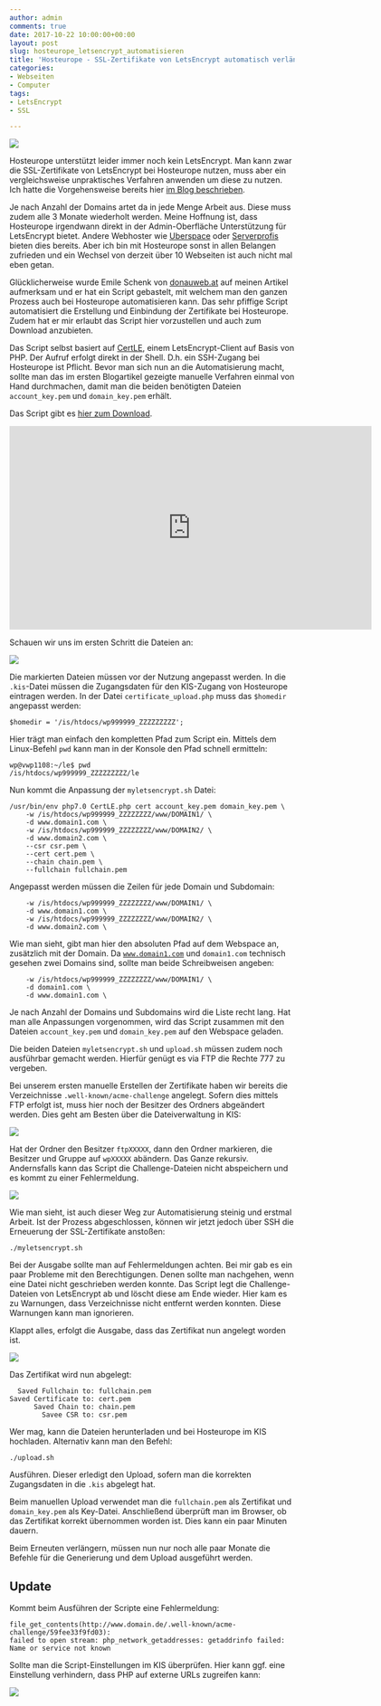 ```yaml
---
author: admin
comments: true
date: 2017-10-22 10:00:00+00:00
layout: post
slug: hosteurope_letsencrypt_automatisieren
title: 'Hosteurope - SSL-Zertifikate von LetsEncrypt automatisch verlängern und einrichten'
categories:
- Webseiten
- Computer
tags:
- LetsEncrypt
- SSL

---
```

<img src="/assets/logos/logo_code.jpg" class="imagelogo">

Hosteurope unterstützt leider immer noch kein LetsEncrypt. Man kann zwar die SSL-Zertifikate von LetsEncrypt bei Hosteurope nutzen, muss aber ein vergleichsweise unpraktisches Verfahren anwenden um diese zu nutzen. Ich hatte die Vorgehensweise bereits hier [im Blog beschrieben](https://andydunkel.net/webseiten/computer/2016/11/25/letsencrypt_bei_hosteurope.html).

Je nach Anzahl der Domains artet da in jede Menge Arbeit aus. Diese muss zudem alle 3 Monate wiederholt werden. Meine Hoffnung ist, dass Hosteurope irgendwann direkt in der Admin-Oberfläche Unterstützung für LetsEncrypt bietet. Andere Webhoster wie [Uberspace](https://uberspace.de/) oder [Serverprofis](https://www.serverprofis.de/) bieten dies bereits. Aber ich bin mit Hosteurope sonst in allen Belangen zufrieden und ein Wechsel von derzeit über 10 Webseiten ist auch nicht mal eben getan.

Glücklicherweise wurde Emile Schenk von <a href="http://donauweb.at" target="_blank">donauweb.at</a> auf meinen Artikel aufmerksam und er hat ein Script gebastelt, mit welchem man den ganzen Prozess auch bei Hosteurope automatisieren kann. Das sehr pfiffige Script automatisiert die Erstellung und Einbindung der Zertifikate bei Hosteurope. Zudem hat er mir erlaubt das Script hier vorzustellen und auch zum Download anzubieten.

<!--more-->

Das Script selbst basiert auf [CertLE](https://github.com/skoerfgen/CertLE), einem LetsEncrypt-Client auf Basis von PHP. Der Aufruf erfolgt direkt in der Shell. D.h. ein SSH-Zugang bei Hosteurope ist Pflicht. Bevor man sich nun an die Automatisierung macht, sollte man das im ersten Blogartikel gezeigte manuelle Verfahren einmal von Hand durchmachen, damit man die beiden benötigten Dateien <code>account_key.pem</code> und <code>domain_key.pem</code> erhält.

Das Script gibt es [hier zum Download](/assets/uploads/2017/10/hosteurope_letsencrypt.zip). 

<iframe width="640" height="360" src="https://www.youtube.com/embed/IP3Kgc7deZ0" frameborder="0" allowfullscreen></iframe>

Schauen wir uns im ersten Schritt die Dateien an:

![](/assets/uploads/2017/10/cert_1.png)

Die markierten Dateien müssen vor der Nutzung angepasst werden. In die <code>.kis</code>-Datei müssen die Zugangsdaten für den KIS-Zugang von Hosteurope eintragen werden. In der Datei <code>certificate_upload.php</code> muss das <code>$homedir</code> angepasst werden:

	$homedir = '/is/htdocs/wp999999_ZZZZZZZZZ';
	
Hier trägt man einfach den kompletten Pfad zum Script ein. Mittels dem Linux-Befehl <code>pwd</code> kann man in der Konsole den Pfad schnell ermitteln:

	wp@vwp1108:~/le$ pwd
	/is/htdocs/wp999999_ZZZZZZZZZ/le
	
Nun kommt die Anpassung der <code>myletsencrypt.sh</code> Datei:

	/usr/bin/env php7.0 CertLE.php cert account_key.pem domain_key.pem \
		-w /is/htdocs/wp999999_ZZZZZZZZ/www/DOMAIN1/ \
		-d www.domain1.com \
		-w /is/htdocs/wp999999_ZZZZZZZZ/www/DOMAIN2/ \
		-d www.domain2.com \
		--csr csr.pem \
		--cert cert.pem \
		--chain chain.pem \
		--fullchain fullchain.pem

Angepasst werden müssen die Zeilen für jede Domain und Subdomain:

		-w /is/htdocs/wp999999_ZZZZZZZZ/www/DOMAIN1/ \
		-d www.domain1.com \
		-w /is/htdocs/wp999999_ZZZZZZZZ/www/DOMAIN2/ \
		-d www.domain2.com \
		
Wie man sieht, gibt man hier den absoluten Pfad auf dem Webspace an, zusätzlich mit der Domain. Da <code>www.domain1.com</code> und <code>domain1.com</code> technisch gesehen zwei Domains sind, sollte man beide Schreibweisen angeben:

		-w /is/htdocs/wp999999_ZZZZZZZZ/www/DOMAIN1/ \
		-d domain1.com \
		-d www.domain1.com \
		
Je nach Anzahl der Domains und Subdomains wird die Liste recht lang. Hat man alle Anpassungen vorgenommen, wird das Script zusammen mit den Dateien <code>account_key.pem</code> und <code>domain_key.pem</code> auf den Webspace geladen.

Die beiden Dateien <code>myletsencrypt.sh</code> und <code>upload.sh</code> müssen zudem noch ausführbar gemacht werden. Hierfür genügt es via FTP die Rechte 777 zu vergeben.

Bei unserem ersten manuelle Erstellen der Zertifikate haben wir bereits die Verzeichnisse <code>.well-known/acme-challenge</code> angelegt. Sofern dies mittels FTP erfolgt ist, muss hier noch der Besitzer des Ordners abgeändert werden. Dies geht am Besten über die Dateiverwaltung in KIS:

![](/assets/uploads/2017/10/cert_2.png)
	
Hat der Ordner den Besitzer <code>ftpXXXXX</code>, dann den Ordner markieren, die Besitzer und Gruppe auf <code>wpXXXXX</code> abändern. Das Ganze rekursiv. Andernsfalls kann das Script die Challenge-Dateien nicht abspeichern und es kommt zu einer Fehlermeldung.

![](/assets/uploads/2017/10/cert_3.png)

Wie man sieht, ist auch dieser Weg zur Automatisierung steinig und erstmal Arbeit. Ist der Prozess abgeschlossen, können wir jetzt jedoch über SSH die Erneuerung der SSL-Zertifikate anstoßen:

	./myletsencrypt.sh
	
Bei der Ausgabe sollte man auf Fehlermeldungen achten. Bei mir gab es ein paar Probleme mit den Berechtigungen. Denen sollte man nachgehen, wenn eine Datei nicht geschrieben werden konnte. Das Script legt die Challenge-Dateien von LetsEncrypt ab und löscht diese am Ende wieder. Hier kam es zu Warnungen, dass Verzeichnisse nicht entfernt werden konnten. Diese Warnungen kann man ignorieren.

Klappt alles, erfolgt die Ausgabe, dass das Zertifikat nun angelegt worden ist.
		
![](/assets/uploads/2017/10/cert_4.png)	

Das Zertifikat wird nun abgelegt: 

	  Saved Fullchain to: fullchain.pem
	Saved Certificate to: cert.pem
	      Saved Chain to: chain.pem
	        Savee CSR to: csr.pem
	        
Wer mag, kann die Dateien herunterladen und bei Hosteurope im KIS hochladen. Alternativ kann man den Befehl:

	./upload.sh

Ausführen. Dieser erledigt den Upload, sofern man die korrekten Zugangsdaten in die <code>.kis</code> abgelegt hat.

Beim manuellen Upload verwendet man die <code>fullchain.pem</code> als Zertifikat und <code>domain_key.pem</code> als Key-Datei. Anschließend überprüft man im Browser, ob das Zertifikat korrekt übernommen worden ist. Dies kann ein paar Minuten dauern. 

Beim Erneuten verlängern, müssen nun nur noch alle paar Monate die Befehle für die Generierung und dem Upload ausgeführt werden.

## Update

Kommt beim Ausführen der Scripte eine Fehlermeldung:

	file_get_contents(http://www.domain.de/.well-known/acme-challenge/59fee33f9fd03): 
	failed to open stream: php_network_getaddresses: getaddrinfo failed: 
	Name or service not known

Sollte man die Script-Einstellungen im KIS überprüfen. Hier kann ggf. eine Einstellung verhindern, dass PHP auf externe URLs zugreifen kann:

![](/assets/uploads/2017/10/cert_sec.png)	